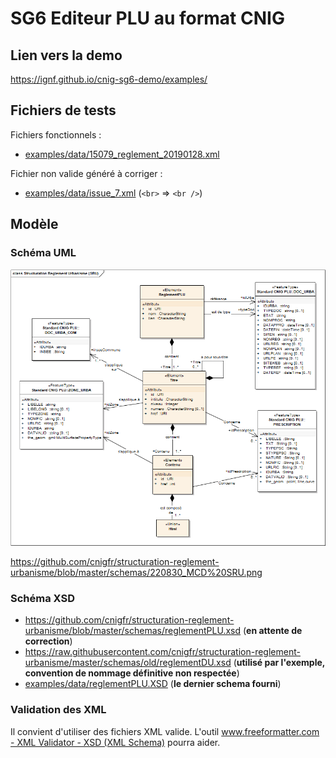 # SG6 Editeur PLU au format CNIG

## Lien vers la demo

https://ignf.github.io/cnig-sg6-demo/examples/

## Fichiers de tests

Fichiers fonctionnels :

* [examples/data/15079_reglement_20190128.xml](examples/data/15079_reglement_20190128.xml)

Fichier non valide généré à corriger :

* [examples/data/issue_7.xml](examples/data/issue_7.xml) (`<br>` => `<br />`)

## Modèle

### Schéma UML

![MCD structuration-reglement-urbanisme](https://raw.githubusercontent.com/cnigfr/structuration-reglement-urbanisme/master/schemas/220830_MCD%20SRU.png)

https://github.com/cnigfr/structuration-reglement-urbanisme/blob/master/schemas/220830_MCD%20SRU.png

### Schéma XSD

* https://github.com/cnigfr/structuration-reglement-urbanisme/blob/master/schemas/reglementPLU.xsd (**en attente de correction**)
* https://raw.githubusercontent.com/cnigfr/structuration-reglement-urbanisme/master/schemas/old/reglementDU.xsd (**utilisé par l'exemple, convention de nommage définitive non respectée**)
* [examples/data/reglementPLU.XSD](examples/data/reglementPLU.XSD) (**le dernier schema fourni**)

### Validation des XML

Il convient d'utiliser des fichiers XML valide. L'outil [www.freeformatter.com - XML Validator - XSD (XML Schema)](https://www.freeformatter.com/xml-validator-xsd.html) pourra aider.


